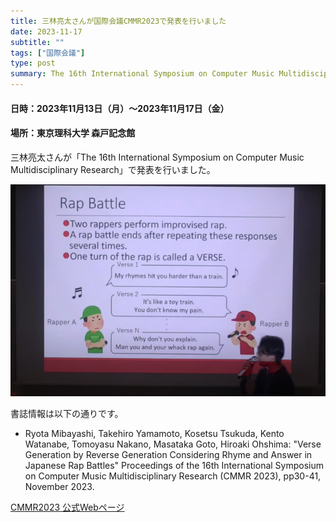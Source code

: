 ```yaml
---
title: 三林亮太さんが国際会議CMMR2023で発表を行いました
date: 2023-11-17
subtitle: ""
tags: ["国際会議"]
type: post
summary: The 16th International Symposium on Computer Music Multidisciplinary Research (CMMR 2023)
---
```


#### 日時：2023年11月13日（月）～2023年11月17日（金）
#### 場所：東京理科大学 森戸記念館

三林亮太さんが「The 16th International Symposium on Computer Music Multidisciplinary Research」で発表を行いました。

![](oral.png)

書誌情報は以下の通りです。
- Ryota Mibayashi, Takehiro Yamamoto, Kosetsu Tsukuda, Kento Watanabe, Tomoyasu Nakano, Masataka Goto, Hiroaki Ohshima: "Verse Generation by Reverse Generation Considering Rhyme and Answer in Japanese Rap Battles" Proceedings of the 16th International Symposium on Computer Music Multidisciplinary Research (CMMR 2023), pp30-41, November 2023.

[CMMR2023 公式Webページ](https://cmmr2023.gttm.jp)

<!-- 1. 論文採録バージョン -->
<!-- [第一著者]さんの論文が「[学会フルネーム]」に採録されました。 -->

<!-- [公式Webページ](学会公式ページTopのURL) -->


<!-- 書誌情報。書式はPublicationsを参考。変にコードブロックとかで囲まなくてOK -->


<!-- [年月日]に発表予定 -->



<!-- 2. 論文発表済みバージョン -->
<!-- [第一著者]さんが「[学会フルネーム]」で発表しました。 -->

<!-- [公式Webページ](学会公式ページTopのURL) -->


<!-- 書誌情報。書式はPublicationsを参考。変にコードブロックとかで囲まなくてOK -->


<!-- 3. 論文受賞バージョン -->
<!-- [第一著者]さんの論文が「[学会フルネーム]」で「[受賞名]」を受賞しました -->

<!-- [公式Webページ](学会公式ページTopのURL) -->


<!-- 書誌情報。書式はPublicationsを参考。変にコードブロックとかで囲まなくてOK -->

<!-- 同学会複数名の場合は並べて良い感じにして -->